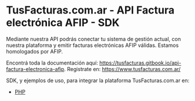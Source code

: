 # TusFacturas.com.ar - API Factura electrónica AFIP - SDK

Mediante nuestra API podrás conectar tu sistema de gestión actual, con nuestra plataforma y emitir facturas electrónicas AFIP válidas. Estamos homologados por AFIP.

Encontrá toda la documentación aquí: https://tusfacturas.gitbook.io/api-factura-electronica-afip.
Registrate en: https://www.tusfacturas.com.ar/

SDK, y ejemplos de uso, para integrar la plataforma TusFacturas.com.ar en:

- [PHP](https://github.com/vousys/tusfacturas/tree/master/php)

